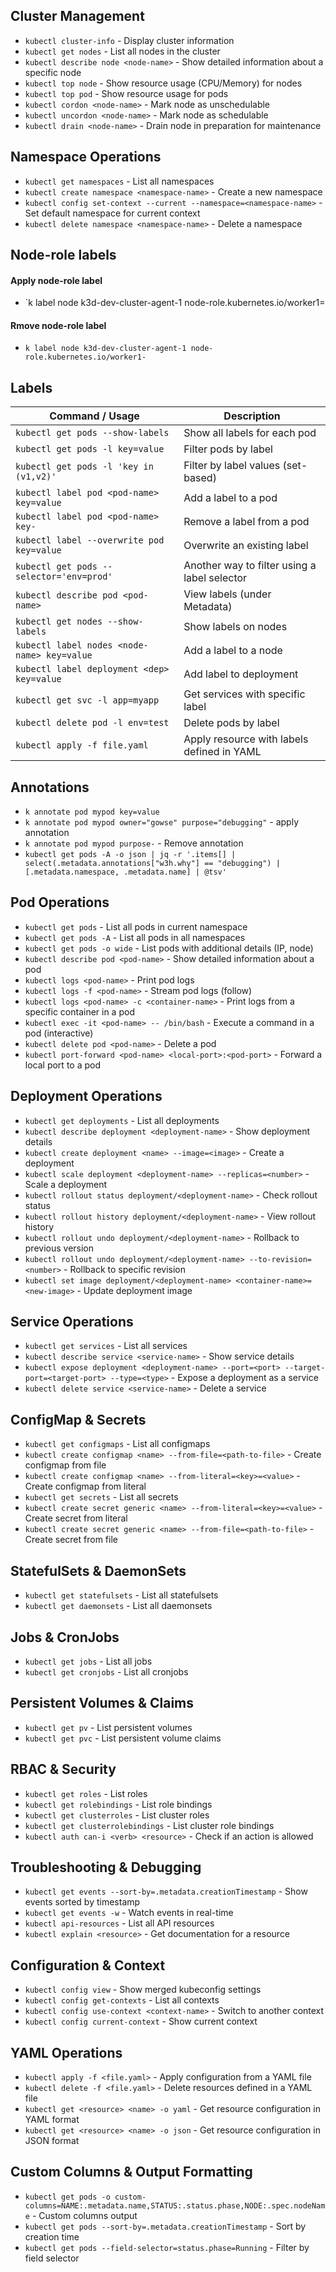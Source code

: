 ## Cluster Management
- `kubectl cluster-info` - Display cluster information
- `kubectl get nodes` - List all nodes in the cluster
- `kubectl describe node <node-name>` - Show detailed information about a specific node
- `kubectl top node` - Show resource usage (CPU/Memory) for nodes
- `kubectl top pod` - Show resource usage for pods
- `kubectl cordon <node-name>` - Mark node as unschedulable
- `kubectl uncordon <node-name>` - Mark node as schedulable
- `kubectl drain <node-name>` - Drain node in preparation for maintenance

## Namespace Operations
- `kubectl get namespaces` - List all namespaces
- `kubectl create namespace <namespace-name>` - Create a new namespace
- `kubectl config set-context --current --namespace=<namespace-name>` - Set default namespace for current context
- `kubectl delete namespace <namespace-name>` - Delete a namespace

## Node-role labels
#### Apply node-role label
- `k label node k3d-dev-cluster-agent-1 node-role.kubernetes.io/worker1=
#### Rmove node-role label
- `k label node k3d-dev-cluster-agent-1 node-role.kubernetes.io/worker1-`

## Labels

|**Command / Usage**|**Description**|
|---|---|
|`kubectl get pods --show-labels`|Show all labels for each pod|
|`kubectl get pods -l key=value`|Filter pods by label|
|`kubectl get pods -l 'key in (v1,v2)'`|Filter by label values (set-based)|
|`kubectl label pod <pod-name> key=value`|Add a label to a pod|
|`kubectl label pod <pod-name> key-`|Remove a label from a pod|
|`kubectl label --overwrite pod key=value`|Overwrite an existing label|
|`kubectl get pods --selector='env=prod'`|Another way to filter using a label selector|
|`kubectl describe pod <pod-name>`|View labels (under Metadata)|
|`kubectl get nodes --show-labels`|Show labels on nodes|
|`kubectl label nodes <node-name> key=value`|Add a label to a node|
|`kubectl label deployment <dep> key=value`|Add label to deployment|
|`kubectl get svc -l app=myapp`|Get services with specific label|
|`kubectl delete pod -l env=test`|Delete pods by label|
|`kubectl apply -f file.yaml`|Apply resource with labels defined in YAML|

## Annotations
- `k annotate pod mypod key=value`
- `k annotate pod mypod owner="gowse" purpose="debugging"` - apply annotation
- `k annotate pod mypod purpose-` - Remove annotation
- `kubectl get pods -A -o json | jq -r '.items[] | select(.metadata.annotations["w3h.why"] == "debugging") | [.metadata.namespace, .metadata.name] | @tsv'`


## Pod Operations
- `kubectl get pods` - List all pods in current namespace
- `kubectl get pods -A` - List all pods in all namespaces
- `kubectl get pods -o wide` - List pods with additional details (IP, node)
- `kubectl describe pod <pod-name>` - Show detailed information about a pod
- `kubectl logs <pod-name>` - Print pod logs
- `kubectl logs -f <pod-name>` - Stream pod logs (follow)
- `kubectl logs <pod-name> -c <container-name>` - Print logs from a specific container in a pod
- `kubectl exec -it <pod-name> -- /bin/bash` - Execute a command in a pod (interactive)
- `kubectl delete pod <pod-name>` - Delete a pod
- `kubectl port-forward <pod-name> <local-port>:<pod-port>` - Forward a local port to a pod

## Deployment Operations
- `kubectl get deployments` - List all deployments
- `kubectl describe deployment <deployment-name>` - Show deployment details
- `kubectl create deployment <name> --image=<image>` - Create a deployment
- `kubectl scale deployment <deployment-name> --replicas=<number>` - Scale a deployment
- `kubectl rollout status deployment/<deployment-name>` - Check rollout status
- `kubectl rollout history deployment/<deployment-name>` - View rollout history
- `kubectl rollout undo deployment/<deployment-name>` - Rollback to previous version
- `kubectl rollout undo deployment/<deployment-name> --to-revision=<number>` - Rollback to specific revision
- `kubectl set image deployment/<deployment-name> <container-name>=<new-image>` - Update deployment image

## Service Operations
- `kubectl get services` - List all services
- `kubectl describe service <service-name>` - Show service details
- `kubectl expose deployment <deployment-name> --port=<port> --target-port=<target-port> --type=<type>` - Expose a deployment as a service
- `kubectl delete service <service-name>` - Delete a service

## ConfigMap & Secrets
- `kubectl get configmaps` - List all configmaps
- `kubectl create configmap <name> --from-file=<path-to-file>` - Create configmap from file
- `kubectl create configmap <name> --from-literal=<key>=<value>` - Create configmap from literal
- `kubectl get secrets` - List all secrets
- `kubectl create secret generic <name> --from-literal=<key>=<value>` - Create secret from literal
- `kubectl create secret generic <name> --from-file=<path-to-file>` - Create secret from file

## StatefulSets & DaemonSets
- `kubectl get statefulsets` - List all statefulsets
- `kubectl get daemonsets` - List all daemonsets

## Jobs & CronJobs
- `kubectl get jobs` - List all jobs
- `kubectl get cronjobs` - List all cronjobs

## Persistent Volumes & Claims
- `kubectl get pv` - List persistent volumes
- `kubectl get pvc` - List persistent volume claims

## RBAC & Security
- `kubectl get roles` - List roles
- `kubectl get rolebindings` - List role bindings
- `kubectl get clusterroles` - List cluster roles
- `kubectl get clusterrolebindings` - List cluster role bindings
- `kubectl auth can-i <verb> <resource>` - Check if an action is allowed

## Troubleshooting & Debugging
- `kubectl get events --sort-by=.metadata.creationTimestamp` - Show events sorted by timestamp
- `kubectl get events -w` - Watch events in real-time
- `kubectl api-resources` - List all API resources
- `kubectl explain <resource>` - Get documentation for a resource

## Configuration & Context
- `kubectl config view` - Show merged kubeconfig settings
- `kubectl config get-contexts` - List all contexts
- `kubectl config use-context <context-name>` - Switch to another context
- `kubectl config current-context` - Show current context

## YAML Operations
- `kubectl apply -f <file.yaml>` - Apply configuration from a YAML file
- `kubectl delete -f <file.yaml>` - Delete resources defined in a YAML file
- `kubectl get <resource> <name> -o yaml` - Get resource configuration in YAML format
- `kubectl get <resource> <name> -o json` - Get resource configuration in JSON format

## Custom Columns & Output Formatting
- `kubectl get pods -o custom-columns=NAME:.metadata.name,STATUS:.status.phase,NODE:.spec.nodeName` - Custom columns output
- `kubectl get pods --sort-by=.metadata.creationTimestamp` - Sort by creation time
- `kubectl get pods --field-selector=status.phase=Running` - Filter by field selector